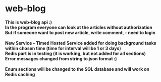 # web-blog

**This is web-blog api :)
<br />
In the program everyone can look at the articles without authorization 
<br />
But if someone want to post new article, write comment, - need to login
<br />
<br />
New Service - Timed Hosted Service added for doing background tasks within chosen time (time for interval will be 1 or 3 days)
<br />
Redis part is in testing (it is working, but not added for all sections)
<br />
Error messages changed from string to json format :)
<br />
<br />
Enum sections will be changed to the SQL database and will work on Redis caching
<br />**
